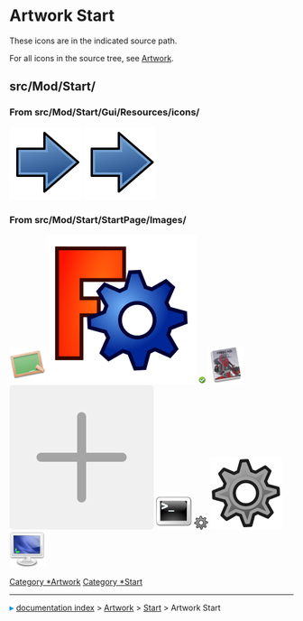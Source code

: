 # Artwork Start
These icons are in the indicated source path.

For all icons in the source tree, see [Artwork](Artwork.md).

## src/Mod/Start/

### From src/Mod/Start/Gui/Resources/icons/ 

 <img alt="" src=images/Preferences-start.svg  style="width   *64px;"> <img alt="" src=images/StartWorkbench.svg  style="width   *64px;"> 

### From src/Mod/Start/StartPage/Images/ 

 <img alt="" src=images/Developerhub.png  style="width   *64px;"> <img alt="" src=images/Freecad.png  style="width   *64px;"> <img alt="" src=images/Installed.png  style="width   *64px;"> <img alt="" src=images/Manual.png  style="width   *64px;"> <img alt="" src=images/New_file_thumbnail.svg  style="width   *64px;"> <img alt="" src=images/Poweruserhub.png  style="width   *64px;"> <img alt="" src=images/Settings.png  style="width   *64px;"> <img alt="" src=images/Settings.svg  style="width   *64px;"> <img alt="" src=images/Userhub.png  style="width   *64px;"> 

 

[Category   *Artwork](Category_Artwork.md) [Category   *Start](Category_Start.md)



---
![](images/Right_arrow.png) [documentation index](../README.md) > [Artwork](Category_Artwork.md) > [Start](Category_Start.md) > Artwork Start
